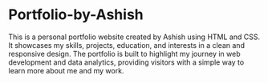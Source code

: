 # Portfolio-by-Ashish
This is a personal portfolio website created by Ashish using HTML and CSS. It showcases my skills, projects, education, and interests in a clean and responsive design. The portfolio is built to highlight my journey in web development and data analytics, providing visitors with a simple way to learn more about me and my work.
